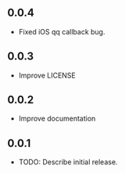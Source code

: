 ## 0.0.4
* Fixed iOS qq callback bug.

## 0.0.3
* Improve LICENSE

## 0.0.2
* Improve documentation

## 0.0.1

* TODO: Describe initial release.
